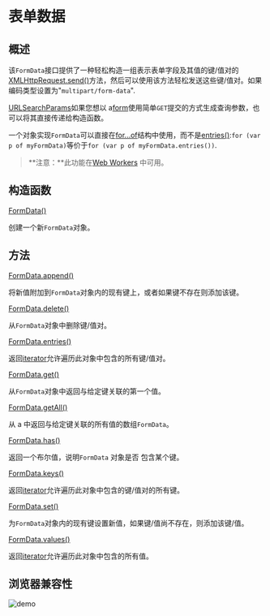 # 表单数据

## 概述

该`FormData`接口提供了一种轻松构造一组表示表单字段及其值的键/值对的[XMLHttpRequest.send()](https://developer.mozilla.org/en-US/docs/Web/API/XMLHttpRequest/send)方法，然后可以使用该方法轻松发送这些键/值对。如果编码类型设置为"`multipart/form-data`".

[URLSearchParams](https://developer.mozilla.org/en-US/docs/Web/API/URLSearchParams)如果您想以 a[form](https://developer.mozilla.org/en-US/docs/Web/HTML/Element/form)使用简单`GET`提交的方式生成查询参数，也可以将其直接传递给构造函数。

一个对象实现`FormData`可以直接在[for...of](https://developer.mozilla.org/en-US/docs/Web/JavaScript/Reference/Statements/for...of)结构中使用，而不是[entries()](https://developer.mozilla.org/en-US/docs/Web/API/FormData/entries):`for (var p of myFormData)`等价于`for (var p of myFormData.entries())`.

> **注意：**此功能在[Web Workers](https://developer.mozilla.org/en-US/docs/Web/API/Web_Workers_API) 中可用。

## 构造函数

[FormData()](https://developer.mozilla.org/en-US/docs/Web/API/FormData/FormData)

  创建一个新`FormData`对象。

## 方法

[FormData.append()](https://developer.mozilla.org/en-US/docs/Web/API/FormData/append)

  将新值附加到`FormData`对象内的现有键上，或者如果键不存在则添加该键。

[FormData.delete()](https://developer.mozilla.org/en-US/docs/Web/API/FormData/delete)

  从`FormData`对象中删除键/值对。

[FormData.entries()](https://developer.mozilla.org/en-US/docs/Web/API/FormData/entries)

  返回[iterator](https://developer.mozilla.org/en-US/docs/Web/JavaScript/Reference/Iteration_protocols)允许遍历此对象中包含的所有键/值对。

[FormData.get()](https://developer.mozilla.org/en-US/docs/Web/API/FormData/get)

  从`FormData`对象中返回与给定键关联的第一个值。

[FormData.getAll()](https://developer.mozilla.org/en-US/docs/Web/API/FormData/getAll)

  从 a 中返回与给定键关联的所有值的数组`FormData`。

[FormData.has()](https://developer.mozilla.org/en-US/docs/Web/API/FormData/has)

  返回一个布尔值，说明`FormData` 对象是否 包含某个键。

[FormData.keys()](https://developer.mozilla.org/en-US/docs/Web/API/FormData/keys)

  返回[iterator](https://developer.mozilla.org/en-US/docs/Web/JavaScript/Reference/Iteration_protocols)允许遍历此对象中包含的键/值对的所有键。

[FormData.set()](https://developer.mozilla.org/en-US/docs/Web/API/FormData/set)

  为`FormData`对象内的现有键设置新值，如果键/值尚不存在，则添加该键/值。

[FormData.values()](https://developer.mozilla.org/en-US/docs/Web/API/FormData/values)

  返回[iterator](https://developer.mozilla.org/en-US/docs/Web/JavaScript/Reference/Iteration_protocols)允许遍历此对象中包含的所有值。

## 浏览器兼容性

<img :src="$withBase('/assets/mozillaJs/1625192257(1).jpg')" alt="demo" />
